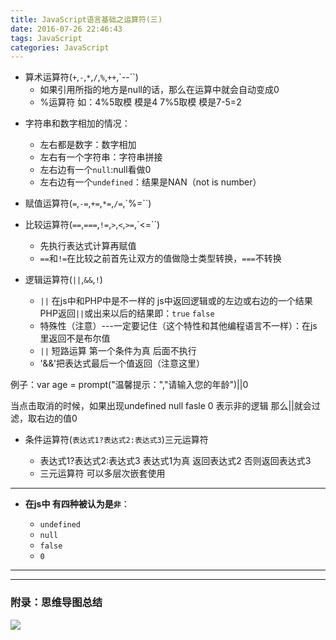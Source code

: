 ```yaml
---
title: JavaScript语言基础之运算符(三)
date: 2016-07-26 22:46:43
tags: JavaScript
categories: JavaScript
---
```



- 算术运算符(`+`,`-`,`*`,`/`,`%`,`++`,`--``)
    - 如果引用所指的地方是null的话，那么在运算中就会自动变成0
    - %运算符 如：4%5取模 模是4  7%5取模 模是7-5=2
<!--more-->
- 字符串和数字相加的情况：

    + 左右都是数字：数字相加
    + 左右有一个字符串：字符串拼接
    + 左右边有一个`null`:null看做0
    + 左右边有一个`undefined`：结果是NAN（not is number）

- 赋值运算符(`=`,`-=`,`+=`,`*=`,`/=`,`%=``)

- 比较运算符(`==`,`===`,`!=`,`>`,`<`,`>=`,`<=``)
    - 先执行表达式计算再赋值
    - `==`和`!=`在比较之前首先让双方的值做隐士类型转换，`===`不转换

- 逻辑运算符(`||`,`&&`,`!`)

    - `||` 在js中和PHP中是不一样的 js中返回逻辑或的左边或右边的一个结果 PHP返回`||`或出来以后的结果即：`true` `false`
    - 特殊性（注意）---一定要记住（这个特性和其他编程语言不一样）：在js里返回不是布尔值
    - `||` 短路运算 第一个条件为真 后面不执行
    - '&&'把表达式最后一个值返回（注意这里）


例子：var age = prompt("温馨提示：","请输入您的年龄")||0

当点击取消的时候，如果出现undefined null  fasle  0 表示非的逻辑 那么||就会过滤，取右边的值0

- 条件运算符(`表达式1?表达式2:表达式3`)三元运算符

    - 表达式1?表达式2:表达式3  表达式1为真 返回表达式2 否则返回表达式3
    - 三元运算符 可以多层次嵌套使用

---

   - **在js中 有四种被认为是`非`**：

      - `undefined`
      - `null`
      - `false`
      - `0`

---
---

### 附录：思维导图总结

![](http://7xq6al.com1.z0.glb.clouddn.com/Javascript%20%E8%BF%90%E7%AE%97%E7%AC%A6.gif)
